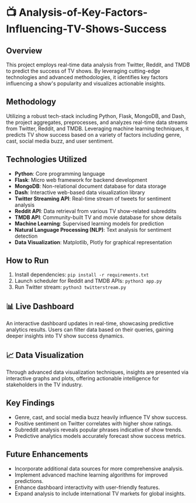 # 📺 Analysis-of-Key-Factors-Influencing-TV-Shows-Success


## Overview

This project employs real-time data analysis from Twitter, Reddit, and TMDB to predict the success of TV shows. By leveraging cutting-edge technologies and advanced methodologies, it identifies key factors influencing a show's popularity and visualizes actionable insights.

## Methodology

Utilizing a robust tech-stack including Python, Flask, MongoDB, and Dash, the project aggregates, preprocesses, and analyzes real-time data streams from Twitter, Reddit, and TMDB. Leveraging machine learning techniques, it predicts TV show success based on a variety of factors including genre, cast, social media buzz, and user sentiment.

## Technologies Utilized

- **Python**: Core programming language
- **Flask**: Micro web framework for backend development
- **MongoDB**: Non-relational document database for data storage
- **Dash**: Interactive web-based data visualization library
- **Twitter Streaming API**: Real-time stream of tweets for sentiment analysis
- **Reddit API**: Data retrieval from various TV show-related subreddits
- **TMDB API**: Community-built TV and movie database for show details
- **Machine Learning**: Supervised learning models for prediction
- **Natural Language Processing (NLP)**: Text analysis for sentiment detection
- **Data Visualization**: Matplotlib, Plotly for graphical representation

## How to Run

1. Install dependencies: `pip install -r requirements.txt`
2. Launch scheduler for Reddit and TMDB APIs: `python3 app.py`
3. Run Twitter stream: `python3 twitterstream.py`

## 📊 Live Dashboard

An interactive dashboard updates in real-time, showcasing predictive analytics results. Users can filter data based on their queries, gaining deeper insights into TV show success dynamics.

## 📈 Data Visualization

Through advanced data visualization techniques, insights are presented via interactive graphs and plots, offering actionable intelligence for stakeholders in the TV industry.

## Key Findings

- Genre, cast, and social media buzz heavily influence TV show success.
- Positive sentiment on Twitter correlates with higher show ratings.
- Subreddit analysis reveals popular phrases indicative of show trends.
- Predictive analytics models accurately forecast show success metrics.

## Future Enhancements

- Incorporate additional data sources for more comprehensive analysis.
- Implement advanced machine learning algorithms for improved predictions.
- Enhance dashboard interactivity with user-friendly features.
- Expand analysis to include international TV markets for global insights.
